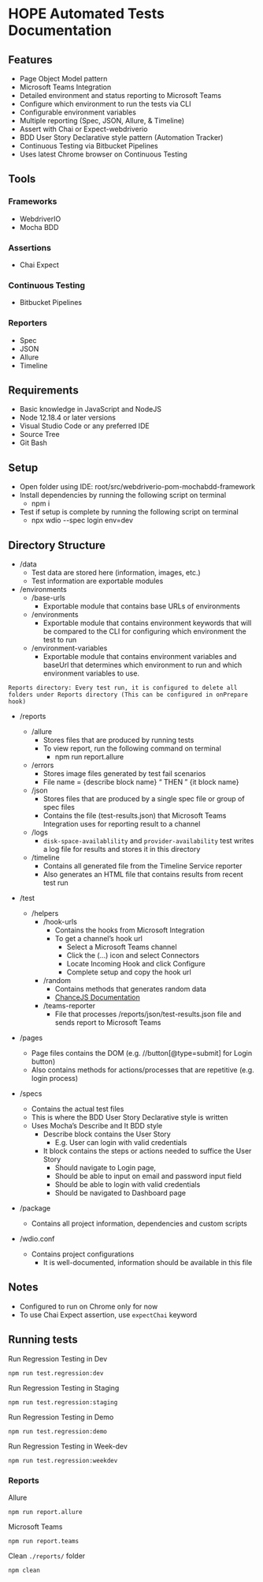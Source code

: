 # HOPE Automated Tests Documentation



## Features
- Page Object Model pattern
- Microsoft Teams Integration
- Detailed environment and status reporting to Microsoft Teams
- Configure which environment to run the tests via CLI
- Configurable environment variables
- Multiple reporting (Spec, JSON, Allure, & Timeline)
- Assert with Chai or Expect-webdriverio
- BDD User Story Declarative style pattern (Automation Tracker)
- Continuous Testing via Bitbucket Pipelines
- Uses latest Chrome browser on Continuous Testing

## Tools
### Frameworks
- WebdriverIO
- Mocha BDD
### Assertions
- Chai Expect
### Continuous Testing
- Bitbucket Pipelines
### Reporters
- Spec
- JSON
- Allure
- Timeline

## Requirements
- Basic knowledge in JavaScript and NodeJS
- Node 12.18.4 or later versions
- Visual Studio Code or any preferred IDE
- Source Tree
- Git Bash

## Setup
- Open folder using IDE: root/src/webdriverio-pom-mochabdd-framework
- Install dependencies by running the following script on terminal
  - npm i
- Test if setup is complete by running the following script on terminal
  - npx wdio --spec login env=dev

## Directory Structure
- /data
  - Test data are stored here (information, images, etc.)
  - Test information are exportable modules
- /environments
  - /base-urls
    - Exportable module that contains base URLs of environments
  - /environments
    - Exportable module that contains environment keywords that will be compared to the CLI for configuring which environment the test to run
  - /environment-variables
    - Exportable module that contains environment variables and baseUrl that determines which environment to run and which environment variables to use. 

``Reports directory: Every test run, it is configured to delete all folders under Reports directory (This can be configured in onPrepare hook)``

- /reports
  - /allure
    - Stores files that are produced by running tests
    - To view report, run the following command on terminal
      - npm run report.allure
  - /errors
    - Stores image files generated by test fail scenarios
    - File name = {describe block name} “ THEN ” {it block name}
  - /json
    - Stores files that are produced by a single spec file or group of spec files
    - Contains the file (test-results.json) that Microsoft Teams Integration uses for reporting result to a channel
  - /logs
    - ``disk-space-availablility`` and ``provider-availability`` test writes a log file for results and stores it in this directory
  - /timeline
    - Contains all generated file from the Timeline Service reporter
    - Also generates an HTML file that contains results from recent test run

- /test
  - /helpers
    - /hook-urls
      - Contains the hooks from Microsoft Integration
      - To get a channel’s hook url
        - Select a Microsoft Teams channel
        - Click the (...) icon and select Connectors
        - Locate Incoming Hook and click Configure
        - Complete setup and copy the hook url
    - /random
        - Contains methods that generates random data
        - [ChanceJS Documentation](https://chancejs.com/)
    - /teams-reporter
        - File that processes /reports/json/test-results.json file and sends report to Microsoft Teams
- /pages
    - Page files contains the DOM (e.g. //button[@type=submit] for Login button)
    - Also contains methods for actions/processes that are repetitive (e.g. login process)
- /specs
    - Contains the actual test files
    - This is where the BDD User Story Declarative style is written
    - Uses Mocha’s Describe and It BDD style
        - Describe block contains the User Story 
            - E.g. User can login with valid credentials
        - It block contains the steps or actions needed to suffice the User Story
            - Should navigate to Login page, 
            - Should be able to input on email and password input field
            - Should be able to login with valid credentials
            - Should be navigated to Dashboard page
   

- /package
    - Contains all project information, dependencies and custom scripts
- /wdio.conf
    - Contains project configurations
        - It is well-documented, information should be available in this file


## Notes
- Configured to run on Chrome only for now
- To use Chai Expect assertion, use `expectChai` keyword


## Running tests
Run Regression Testing in Dev
````
npm run test.regression:dev
````
Run Regression Testing in Staging
````
npm run test.regression:staging
````
Run Regression Testing in Demo
````
npm run test.regression:demo
````
Run Regression Testing in Week-dev
````
npm run test.regression:weekdev
````

### Reports
Allure
````
npm run report.allure
````
Microsoft Teams 
````
npm run report.teams
````
Clean ```./reports/``` folder
````
npm clean
````

